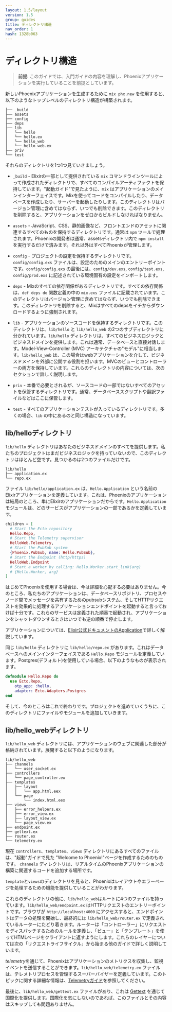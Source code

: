 ```yaml
---
layout: 1.5/layout
version: 1.5
group: guides
title: ディレクトリ構造
nav_order: 1
hash: 1328b063
---
```

# ディレクトリ構造

> **前提**: このガイドでは、入門ガイドの内容を理解し、Phoenixアプリケーションを実行していることを前提としています。

新しいPhoenixアプリケーションを生成するために `mix phx.new` を使用すると、以下のようなトップレベルのディレクトリ構造が構築されます。

```console
├── _build
├── assets
├── config
├── deps
├── lib
│   └── hello
│   └── hello.ex
│   └── hello_web
│   └── hello_web.ex
├── priv
└── test
```

それらのディレクトリを1つ1つ見ていきましょう。

  * `_build` - Elixirの一部として提供されている `mix` コマンドラインツールによって作成されたディレクトリで、すべてのコンパイルアーティファクトを保持しています。"起動ガイド"で見たように、`mix` はアプリケーションのメインインターフェイスです。Mixを使ってコードをコンパイルしたり、データベースを作成したり、サーバーを起動したりします。このディレクトリはバージョン管理に含めてはならず、いつでも削除できます。このディレクトリを削除すると、アプリケーションをゼロからビルドしなければなりません。

  * `assets` - JavaScript、CSS、静的画像など、フロントエンドのアセットに関連するすべてのものを保持するディレクトリです。通常は `npm` ツールで処理されます。Phoenixの開発者は通常、assetsディレクトリ内で `npm install` を実行するだけで済みます。それ以外はすべてPhoenixが管理します。

  * `config` - プロジェクトの設定を保持するディレクトリです。`config/config.exs` ファイルは、設定のためのメインのエントリーポイントです。`config/config.exs` の最後には、`config/dev.exs`, `config/test.exs`, `config/prod.exs` に記述されている環境固有の設定をインポートします。

  * `deps` - Mixのすべての依存関係があるディレクトリです。すべての依存関係は、`def deps do` 関数定義の中の `mix.exs` ファイルに記載されています。このディレクトリはバージョン管理に含めてはならず、いつでも削除できます。このディレクトリを削除すると、Mixはすべてのdepsをイチからダウンロードするように強制されます。

  * `lib` - アプリケーションのソースコードを保持するディレクトリです。このディレクトリは、`lib/hello` と `lib/hello_web` の2つのサブディレクトリに分かれています。`lib/hello` ディレクトリは、すべてのビジネスロジックとビジネスドメインを提供します。これは通常、データベースと直接対話します。Model-View-Controller (MVC) アーキテクチャの"モデル"に相当します。`lib/hello_web` は、この場合はwebアプリケーションを介して、ビジネスドメインを外部に公開する役割を担います。MVCのビューとコントローラーの両方を保持しています。これらのディレクトリの内容については、次のセクションで詳しく説明します。

  * `priv` - 本番で必要とされるが、ソースコードの一部ではないすべてのアセットを保管するディレクトリです。通常、データベーススクリプトや翻訳ファイルなどはここに保管します。

  * `test` - すべてのアプリケーションテストが入っているディレクトリです。多くの場合、`lib` の中にあるのと同じ構造になっています。

## lib/helloディレクトリ

`lib/hello` ディレクトリはあなたのビジネスドメインのすべてを提供します。私たちのプロジェクトはまだビジネスロジックを持っていないので、このディレクトリはほとんど空です。見つかるのは2つのファイルだけです。

```console
lib/hello
├── application.ex
└── repo.ex
```

ファイル `lib/hello/application.ex` は、`Hello.Application` という名前のElixirアプリケーションを定義しています。これは、Phoenixのアプリケーションは結局のところ、単にElixirのアプリケーションだからです。`Hello.Application`モジュールは、どのサービスがアプリケーションの一部であるかを定義しています。

```elixir
children = [
  # Start the Ecto repository
  Hello.Repo,
  # Start the Telemetry supervisor
  HelloWeb.Telemetry,
  # Start the PubSub system
  {Phoenix.PubSub, name: Hello.PubSub},
  # Start the Endpoint (http/https)
  HelloWeb.Endpoint
  # Start a worker by calling: Hello.Worker.start_link(arg)
  # {Hello.Worker, arg}
]
```

はじめてPhoenixを使用する場合は、今は詳細を心配する必要はありません。今のところ、私たちのアプリケーションは、データベースリポジトリ、プロセスやノード間でメッセージを共有するためのpubsubシステム、そしてHTTPリクエストを効果的に処理するアプリケーションエンドポイントを起動すると言っておけば十分です。これらのサービスは定義された順番で起動され、アプリケーションをシャットダウンするときはいつでも逆の順番で停止します。

アプリケーションについては、[Elixir公式ドキュメントのApplication](https://hexdocs.pm/elixir/Application.html)で詳しく解説しています。

同じ `lib/hello` ディレクトリに `lib/hello/repo.ex` があります。これはデータベースへのメインインターフェイスである `Hello.Repo` モジュールを定義しています。Postgres(デフォルト)を使用している場合、以下のようなものが表示されます。

```elixir
defmodule Hello.Repo do
  use Ecto.Repo,
    otp_app: :hello,
    adapter: Ecto.Adapters.Postgres
end
```

そして、今のところはこれで終わりです。プロジェクトを進めていくうちに、このディレクトリにファイルやモジュールを追加していきます。

## lib/hello_webディレクトリ

`lib/hello_web` ディレクトリには、アプリケーションのウェブに関連した部分が格納されています。展開すると以下のようになります。

```console
lib/hello_web
├── channels
│   └── user_socket.ex
├── controllers
│   └── page_controller.ex
├── templates
│   ├── layout
│   │   └── app.html.eex
│   └── page
│       └── index.html.eex
├── views
│   ├── error_helpers.ex
│   ├── error_view.ex
│   ├── layout_view.ex
│   └── page_view.ex
├── endpoint.ex
├── gettext.ex
├── router.ex
└── telemetry.ex
```

現在 `controllers`、`templates`、`views` ディレクトリにあるすべてのファイルは、"起動"ガイドで見た "Welcome to Phoenix!"ページを作成するためのものです。
`channels` ディレクトリは、リアルタイムのPhoenixアプリケーションの構築に関連するコードを追加する場所です。

`template`と`views`のディレクトリを見ると、Phoenixはレイアウトやエラーページを処理するための機能を提供していることがわかります。

これらのディレクトリの他に、`lib/hello_web`はルートに4つのファイルを持っています。`lib/hello_web/endpoint.ex` はHTTPリクエストのエントリーポイントです。ブラウザが `http://localhost:4000` にアクセスすると、エンドポイントはデータの処理を開始し、最終的には `lib/hello_web/router.ex` で定義されているルーターにたどり着きます。ルーターは「コントローラー」にリクエストをディスパッチするためのルールを定義し、「ビュー」と「テンプレート」を使ってHTMLページをクライアントに返すようにします。これらのレイヤーについては次の「リクエストライフサイクル」から始まる他のガイドで詳しく説明しています。

*telemetry*を通じて、Phoenixはアプリケーションのメトリクスを収集し、監視イベントを送信することができます。`lib/hello_web/telemetry.ex` ファイルは、テレメトリプロセスを管理するスーパーバイザーを定義しています。このトピックに関する詳細な情報は、[Telemetryガイド](telemetry.html)を参照してください。

最後に、`lib/hello_web/gettext.ex` ファイルがあり、これは [Gettext](https://hexdocs.pm/gettext/Gettext.html) を通じて国際化を提供します。国際化を気にしないのであれば、このファイルとその内容はスキップしても問題ありません。
